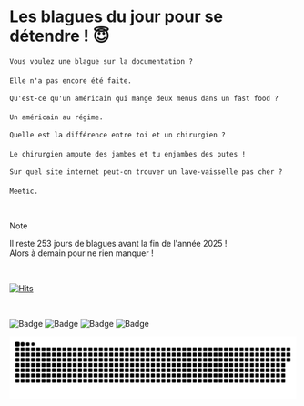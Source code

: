 
<h1>Les blagues du jour pour se détendre ! 😇</h1>

```diff
Vous voulez une blague sur la documentation ?

Elle n'a pas encore été faite.
```

```diff
Qu'est-ce qu'un américain qui mange deux menus dans un fast food ?

Un américain au régime.
```

```diff
Quelle est la différence entre toi et un chirurgien ?

Le chirurgien ampute des jambes et tu enjambes des putes !
```

```diff
Sur quel site internet peut-on trouver un lave-vaisselle pas cher ?

Meetic.
```

<br/>

> [!NOTE]
> Il reste 253 jours de blagues avant la fin de l'année 2025 ! <br/>
> Alors à demain pour ne rien manquer !

<br/>


[![Hits](https://hits.seeyoufarm.com/api/count/incr/badge.svg?url=https%3A%2F%2Fgithub.com%2FClems02%2Fhit-counter&count_bg=%23003E80&title_bg=%235C9FE1&icon=powershell.svg&icon_color=%23FFFFFF&title=Visite&edge_flat=false)](https://hits.seeyoufarm.com)


<br/>


![Badge](https://img.shields.io/badge/Last%20updated%20on-white?style=for-the-badge&logo=clockify)   ![Badge](https://img.shields.io/badge/23/04-white?style=for-the-badge) ![Badge](https://img.shields.io/badge/at-white?style=for-the-badge) ![Badge](https://img.shields.io/badge/03:22-white?style=for-the-badge)


<p align="center">
 <img width="1000" src="assets/github-snake.svg" alt="snake"/>
</p>

